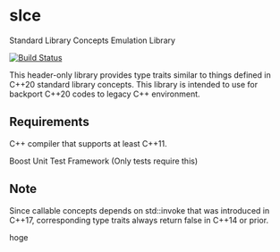 # slce
Standard Library Concepts Emulation Library

[![Build Status](https://tk2-212-15911.vs.sakura.ne.jp/jenkins/buildStatus/icon?job=slce_master_build)](https://tk2-212-15911.vs.sakura.ne.jp/jenkins/job/slce_master_build/)

This header-only library provides type traits similar to things defined in C++20 standard library concepts.
This library is intended to use for backport C++20 codes to legacy C++ environment.

## Requirements

C++ compiler that supports at least C++11.

Boost Unit Test Framework (Only tests require this)

## Note

Since callable concepts depends on std::invoke that was introduced in C++17, corresponding type traits always return false in C++14 or prior.

hoge

